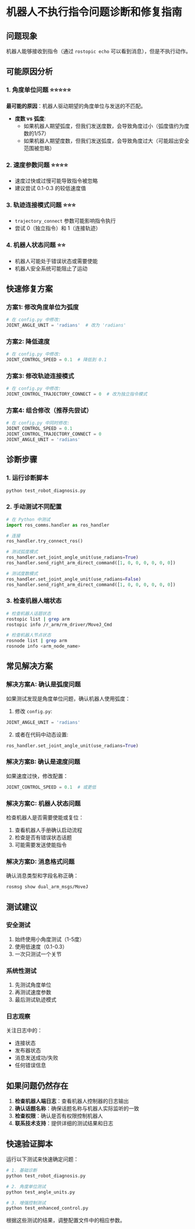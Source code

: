 # 机器人不执行指令问题诊断和修复指南

## 问题现象
机器人能够接收到指令（通过 `rostopic echo` 可以看到消息），但是不执行动作。

## 可能原因分析

### 1. 角度单位问题 ⭐⭐⭐⭐⭐
**最可能的原因**：机器人驱动期望的角度单位与发送的不匹配。

- **度数 vs 弧度**: 
  - 如果机器人期望弧度，但我们发送度数，会导致角度过小（弧度值约为度数的1/57）
  - 如果机器人期望度数，但我们发送弧度，会导致角度过大（可能超出安全范围被忽略）

### 2. 速度参数问题 ⭐⭐⭐⭐
- 速度过快或过慢可能导致指令被忽略
- 建议尝试 0.1-0.3 的较低速度值

### 3. 轨迹连接模式问题 ⭐⭐⭐
- `trajectory_connect` 参数可能影响指令执行
- 尝试 0（独立指令）和 1（连接轨迹）

### 4. 机器人状态问题 ⭐⭐
- 机器人可能处于错误状态或需要使能
- 机器人安全系统可能阻止了运动

## 快速修复方案

### 方案1: 修改角度单位为弧度
```python
# 在 config.py 中修改:
JOINT_ANGLE_UNIT = 'radians'  # 改为 'radians'
```

### 方案2: 降低速度
```python
# 在 config.py 中修改:
JOINT_CONTROL_SPEED = 0.1  # 降低到 0.1
```

### 方案3: 修改轨迹连接模式
```python
# 在 config.py 中修改:
JOINT_CONTROL_TRAJECTORY_CONNECT = 0  # 改为独立指令模式
```

### 方案4: 组合修改（推荐先尝试）
```python
# 在 config.py 中同时修改:
JOINT_CONTROL_SPEED = 0.1
JOINT_CONTROL_TRAJECTORY_CONNECT = 0
JOINT_ANGLE_UNIT = 'radians'
```

## 诊断步骤

### 1. 运行诊断脚本
```bash
python test_robot_diagnosis.py
```

### 2. 手动测试不同配置
```python
# 在 Python 中测试
import ros_comms.handler as ros_handler

# 连接
ros_handler.try_connect_ros()

# 测试弧度模式
ros_handler.set_joint_angle_unit(use_radians=True)
ros_handler.send_right_arm_direct_command([1, 0, 0, 0, 0, 0, 0])

# 测试度数模式
ros_handler.set_joint_angle_unit(use_radians=False) 
ros_handler.send_right_arm_direct_command([1, 0, 0, 0, 0, 0, 0])
```

### 3. 检查机器人端状态
```bash
# 检查机器人话题状态
rostopic list | grep arm
rostopic info /r_arm/rm_driver/MoveJ_Cmd

# 检查机器人节点状态
rosnode list | grep arm
rosnode info <arm_node_name>
```

## 常见解决方案

### 解决方案A: 确认是弧度问题
如果测试发现是角度单位问题，确认机器人使用弧度：

1. 修改 `config.py`:
```python
JOINT_ANGLE_UNIT = 'radians'
```

2. 或者在代码中动态设置:
```python
ros_handler.set_joint_angle_unit(use_radians=True)
```

### 解决方案B: 确认是速度问题
如果速度过快，修改配置：

```python
JOINT_CONTROL_SPEED = 0.1  # 或更低
```

### 解决方案C: 机器人状态问题
检查机器人是否需要使能或复位：

1. 查看机器人手册确认启动流程
2. 检查是否有错误状态话题
3. 可能需要发送使能指令

### 解决方案D: 消息格式问题
确认消息类型和字段名称正确：

```bash
rosmsg show dual_arm_msgs/MoveJ
```

## 测试建议

### 安全测试
1. 始终使用小角度测试（1-5度）
2. 使用低速度（0.1-0.3）
3. 一次只测试一个关节

### 系统性测试
1. 先测试角度单位
2. 再测试速度参数
3. 最后测试轨迹模式

### 日志观察
关注日志中的：
- 连接状态
- 发布器状态
- 消息发送成功/失败
- 任何错误信息

## 如果问题仍然存在

1. **检查机器人端日志**：查看机器人控制器的日志输出
2. **确认话题名称**：确保话题名称与机器人实际监听的一致
3. **检查权限**：确认是否有权限控制机器人
4. **联系技术支持**：提供详细的测试结果和日志

## 快速验证脚本

运行以下测试来快速确定问题：

```bash
# 1. 基础诊断
python test_robot_diagnosis.py

# 2. 角度单位测试
python test_angle_units.py

# 3. 增强控制测试
python test_enhanced_control.py
```

根据这些测试的结果，调整配置文件中的相应参数。
